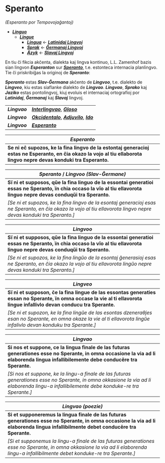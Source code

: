# Speranto
*(Esperanto por Tempovojaĝantoj)*

* [***Linguo***](linguo.md)
  * [***Lingue***](lingue.md)
    * [***Lingua***](lingua.md) ← [***Latinidaj Lingvoj***](latinidaj/README.md)
    * [***Sprak***](sprak.md) ← [***Ĝermanaj Lingvoj***](ghermanaj/README.md)
    * [***Äzyk***](jazyk.md) ← [***Slavaj Lingvoj***](slavaj/README.md)

En tiu ĉi fikcia akĉenta, dialekta kaj lingva kontinuo, L.L. Zamenhof bazis sian lingvon ***Esperanton*** sur [***Speranto***](linguo.md#slav-ĝermana), t.e. estonteca internacia planlingvo. Tie ĉi priskribiĝas la originoj de ***Speranto***:

***Speranto*** estas ***Slav-Ĝermana*** akĉento de ***Lingvoo***, t.e. dialekto de ***Lingveo***, kiu estas siaflanke dialekto de ***Lingvao***. ***Lingvao***, ***Sprako*** kaj ***Jaziko*** estas pontolingvoj, kiuj evoluis el internaciaj ortografioj por ***Latinidaj***, ***Ĝermanaj*** kaj ***Slavaj*** lingvoj.

| | |
|-|-|
| ***Lingvao*** | [***Interlingvao***](https://eo.wikipedia.org/wiki/Interlingvao), [***Gloso***](https://eo.wikipedia.org/wiki/Gloso_(planlingvo)) |
| ***Lingveo*** | [***Okcidentalo***](https://eo.wikipedia.org/wiki/Okcidentalo), [***Adjuvilo***](https://eo.wikipedia.org/wiki/Adjuvilo), [***Ido***](https://eo.wikipedia.org/wiki/Ido_(lingvo)) |
| ***Lingvoo*** | [***Esperanto***](https://eo.wikipedia.org/wiki/Esperanto) |

| ***Esperanto*** |
|-|
| **Se ni eĉ supozos, ke la fina lingvo de la estontaj generacioj estas ne Esperanto, en ĉia okazo la vojo al tiu ellaborota lingvo nepre devas konduki tra Esperanto.** |

| ***Speranto*** / ***Lingvoo (Slav-Ĝermane)*** |
|-|
| **Sï ni et supposos, qŭe la fina linguo de la essontai generatioi essas ne Speranto, ïn chia occaso la vĩo al tiu ellavorota linguo nepre devas conduqŭi tra Speranto.** |
| *[Se ni et supozos, ke la fina lingvo de la esontaj generacioj esas ne Speranto, en ĉia okazo la vojo al tiu ellavorota lingvo nepre devas konduki tra Speranto.]* |

| ***Lingvoo*** |
|-|
| **Sï ni et supposos, qŭe la fina linguo de la essontai generatioi essas ne Speranto, ïn chia occaso la vĩo al tiu ellavorota linguo nepre devas conduqŭi tra Speranto.** |
| *[Se ni et supozos, ke la fina lingŭo de la esontaj ĝenerasioj esas ne Speranto, en ĉia okazo la vojo al tiu ellavorota lingŭo nepre devas konduki tra Speranto.]* |

| ***Lingveo*** |
|-|
| **Sï ni et supposon, c̄e la fina lingue de las essontas generaties essan no Sperante, ïn omna occase la vie al ti ellavorota lingue infallivlo devan conducu tra Sperante.** |
| *[Se ni et supozon, ke la fina lingŭe de las esontas dzeneraθjes esan no Sperante, en omna okaze la vie al ti ellavorota lingŭe infalivlo devan konduku tra Sperante.]* |

| ***Lingvao*** |
|-|
| **Si nos et suppone, ce la lingua finale de las futuras generationes esse no Sperante, in omna occasione la via ad li elaborenda lingua infallibilemente debe conducĕre tra Sperante.** |
| *[Si nos et suppone, ke la lingu-a finale de las futuras generationes esse no Sperante, in omna okkasione la via ad li elaborenda lingu-a infallibilemente debe konduke-re tra Sperante.]* |

| ***Lingvao (poezie)*** |
|-|
| **Si et supponeremus la lingua finale de las futuras generationes esse no Sperante, in omna occasione la via ad li elaborenda lingua infallibilmente debet conducĕre tra Sperante.** |
| *[Si et supponemus la lingu-a finale de las futuras generationes esse no Sperante, in omna okkasione la via ad li elaborenda lingu-a infallibilmente debet konduke-re tra Sperante.]* |
